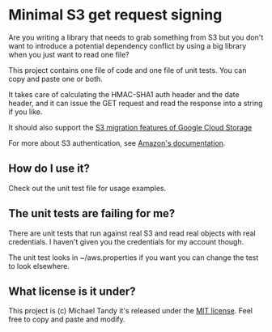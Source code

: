 # Minimal S3 get request signing

Are you writing a library that needs to grab something from S3
but you don't want to introduce a potential dependency conflict 
by using a big library 
when you just want to read one file?

This project contains 
one file of code 
and one file of unit tests.
You can copy and paste one or both.

It takes care of 
calculating the HMAC-SHA1 auth header
and the date header,
and it can issue the GET request 
and read the response into a string
if you like.

It should also support the [S3 migration features of Google Cloud Storage](https://developers.google.com/storage/docs/migrating)

For more about S3 authentication, see [Amazon's documentation](http://docs.aws.amazon.com/AmazonS3/latest/dev/RESTAuthentication.html).

## How do I use it?

Check out the unit test file for usage examples.

## The unit tests are failing for me?

There are unit tests that run against real S3 and read real objects with real
credentials. I haven't given you the credentials for my account though.

The unit test looks in ~/aws.properties
if you want you can change the test to look elsewhere.

## What license is it under?

This project is (c) Michael Tandy
it's released under the [MIT license](http://en.wikipedia.org/wiki/MIT_License).
Feel free to copy and paste and modify.